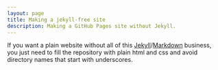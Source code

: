 ```yaml
---
layout: page
title: Making a jekyll-free site
description: Making a GitHub Pages site without Jekyll.
---
```


If you want a plain website without all of this
[Jekyll](http://jekyllrb.com/)/[Markdown](https://daringfireball.net/projects/markdown/)
business, you just need to fill the repository with plain html and css
and avoid directory names that start with underscores.
